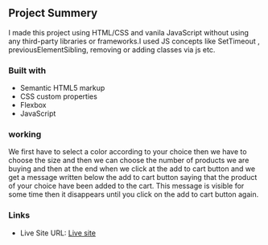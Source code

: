 ## Project Summery

I made this project using HTML/CSS and vanila JavaScript without using any third-party libraries or frameworks.I used JS concepts like SetTimeout , previousElementSibling, removing or adding classes via js etc.

### Built with

- Semantic HTML5 markup
- CSS custom properties
- Flexbox
- JavaScript

### working

We first have to select a color according to your choice then we have to choose the size and then we can choose the number of products we are buying and then at the end when we click at the add to cart button and we get a message written below the add to cart button saying that the product of your choice have been added to the cart. This message is visible for some time then it disappears until you click on the add to cart button again.

### Links

- Live Site URL: [Live site](https://venerable-medovik-c380bd.netlify.app/)

